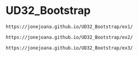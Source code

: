 # UD32_Bootstrap

```
https://jonejoana.github.io/UD32_Bootstrap/ex1/
```

```
https://jonejoana.github.io/UD32_Bootstrap/ex2/
```

```
https://jonejoana.github.io/UD32_Bootstrap/ex3/
```
